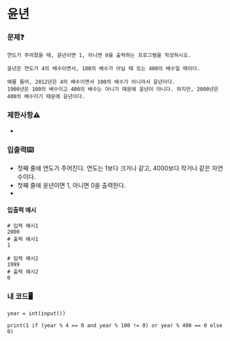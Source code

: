 # 윤년

### 문제❓
```
연도가 주어졌을 때, 윤년이면 1, 아니면 0을 출력하는 프로그램을 작성하시오.

윤년은 연도가 4의 배수이면서, 100의 배수가 아닐 때 또는 400의 배수일 때이다.

예를 들어, 2012년은 4의 배수이면서 100의 배수가 아니라서 윤년이다.
1900년은 100의 배수이고 400의 배수는 아니기 때문에 윤년이 아니다. 하지만, 2000년은 400의 배수이기 때문에 윤년이다.
```

### 제한사항⚠️
*

### 입출력⌨️
* 첫째 줄에 연도가 주어진다. 연도는 1보다 크거나 같고, 4000보다 작거나 같은 자연수이다.
* 첫째 줄에 윤년이면 1, 아니면 0을 출력한다.
* 
#### 입출력 예시
```
# 입력 예시1
2000
# 출력 예시1
1

# 입력 예시2
1999
# 출력 예시2
0
```

### 내 코드🖥️
```
year = int(input())

print(1 if (year % 4 == 0 and year % 100 != 0) or year % 400 == 0 else 0)
```


